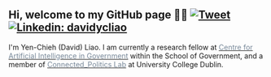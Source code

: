 ## Hi, welcome to my GitHub page 👋🏻 [![Tweet](https://img.shields.io/twitter/url/https/github.com/tterb/hyde.svg?style=social)](https://twitter.com/liaoyenchieh)   [![Linkedin: davidycliao](https://img.shields.io/badge/-davidycliao-blue?style=flat-square&logo=Linkedin&logoColor=white&link=https://www.linkedin.com/in/david-yen-chieh-liao-51a0a3168/)](https://www.linkedin.com/in/david-yen-chieh-liao-51a0a3168/) <br />  

I'm  Yen-Chieh (David) Liao. I am currently a research fellow at [<span style="color:#778899">Centre for Artificial Intelligence in Government</span>](https://www.birmingham.ac.uk/research/centres-institutes/centre-for-artificial-intelligence-in-government/people) within the School of Government, and a member of [<span style="color:#778899">Connected_Politics Lab</span>](https://www.ucd.ie/connected_politics/) at University College Dublin.


